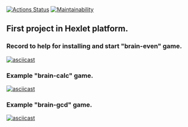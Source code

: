 
[![Actions Status](https://github.com/Hardtmuth/frontend-project-44/actions/workflows/hexlet-check.yml/badge.svg)](https://github.com/Hardtmuth/frontend-project-44/actions) [![Maintainability](https://api.codeclimate.com/v1/badges/88e66a42c58f77c95fa7/maintainability)](https://codeclimate.com/github/Hardtmuth/frontend-project-44/maintainability)

## First project in Hexlet platform.

### Record to help for installing and start "brain-even" game.
[![asciicast](https://asciinema.org/a/622839.svg)](https://asciinema.org/a/622839)

### Example "brain-calc" game.
[![asciicast](https://asciinema.org/a/623107.svg)](https://asciinema.org/a/623107)

### Example "brain-gcd" game.
[![asciicast](https://asciinema.org/a/623312.svg)](https://asciinema.org/a/623312)